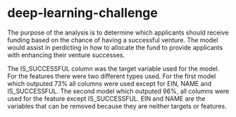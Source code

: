 # deep-learning-challenge

The purpose of the analysis is to determine which applicants should receive funding based on the chance of having a successful venture.  The model would assist in perdicting in how to allocate the fund to provide applicants with enhancing their venture successes.

The IS_SUCCESSFUL column was the target variable used for the model.  For the features there were two different types used.  For the first model which outputed 73% all columns were used except for EIN, NAME and IS_SUCCESSFUL.  The second model which outputed 96%, all columns were used for the feature except IS_SUCCESSFUL.  EIN and NAME are the variables that can be removed because they are neither targets or features.  


